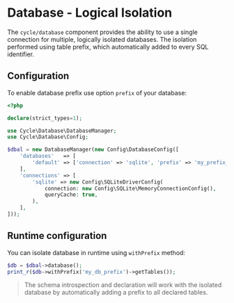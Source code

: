 # Database - Logical Isolation

The `cycle/database` component provides the ability to use a single connection for multiple, logically isolated
databases. The isolation performed using table prefix, which automatically added to every SQL identifier.

## Configuration

To enable database prefix use option `prefix` of your database:

```php
<?php

declare(strict_types=1);

use Cycle\Database\DatabaseManager;
use Cycle\Database\Config;

$dbal = new DatabaseManager(new Config\DatabaseConfig([
    'databases'   => [
        'default' => ['connection' => 'sqlite', 'prefix' => 'my_prefix_'],
    ],
    'connections' => [
        'sqlite' => new Config\SQLiteDriverConfig(
            connection: new Config\SQLite\MemoryConnectionConfig(),
            queryCache: true,
        ),
    ],
]));
```

## Runtime configuration

You can isolate database in runtime using `withPrefix` method:

```php
$db = $dbal->database();
print_r($db->withPrefix('my_db_prefix')->getTables());
```

> The schema introspection and declaration will work with the isolated database by automatically adding a prefix to 
> all declared tables.
